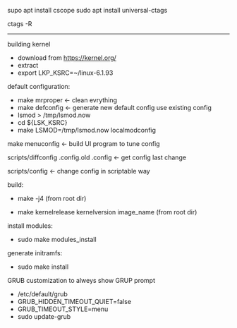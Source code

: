 supo apt install cscope
sudo apt install universal-ctags


ctags -R

----------
building kernel
- download from https://kernel.org/
- extract
- export LKP_KSRC=~/linux-6.1.93

default configuration:
- make mrproper <- clean evrything
- make defconfig <- generate new default config
use existing config
- lsmod > /tmp/lsmod.now
- cd ${LSK_KSRC}
- make LSMOD=/tmp/lsmod.now localmodconfig


make menuconfig <- build UI program to tune config


scripts/diffconfig .config.old .config <- get config last change

scripts/config <- change config in scriptable way


build:
- make -j4 (from root dir)

- make kernelrelease kernelversion image_name (from root dir) 


install modules:
- sudo make modules_install

generate initramfs:
- sudo make install

GRUB customization
to alweys show GRUP prompt
- /etc/default/grub
- GRUB_HIDDEN_TIMEOUT_QUIET=false 
- GRUB_TIMEOUT_STYLE=menu
- sudo update-grub
